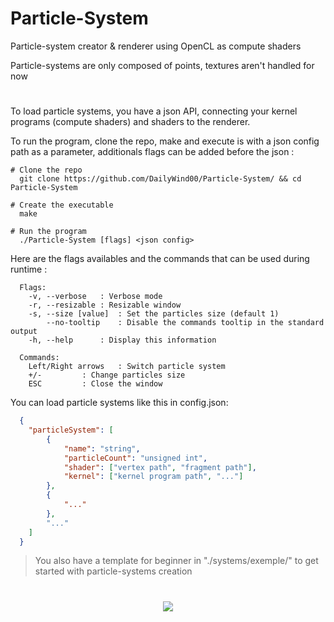 # Particle-System
Particle-system creator & renderer using OpenCL as compute shaders

Particle-systems are only composed of points, textures aren't handled for now

#
To load particle systems, you have a json API, connecting your kernel programs (compute shaders) and shaders to the renderer.

To run the program, clone the repo, make and execute is with a json config path as a parameter, additionals flags can be added before the json :

```shell
# Clone the repo
  git clone https://github.com/DailyWind00/Particle-System/ && cd Particle-System

# Create the executable
  make

# Run the program
  ./Particle-System [flags] <json config>
```
Here are the flags availables and the commands that can be used during runtime :
```
  Flags:
    -v, --verbose	: Verbose mode
    -r, --resizable	: Resizable window
    -s, --size [value]	: Set the particles size (default 1)
        --no-tooltip	: Disable the commands tooltip in the standard output
    -h, --help		: Display this information

  Commands:
    Left/Right arrows	: Switch particle system
    +/-			: Change particles size
    ESC			: Close the window
```


You can load particle systems like this in config.json:
```json
  {
  	"particleSystem": [
  		{
  			"name": "string",
  			"particleCount": "unsigned int",
  			"shader": ["vertex path", "fragment path"],
  			"kernel": ["kernel program path", "..."]
  		},
  		{
  			"..."
  		},
  		"..."
  	]
  }
```
> You also have a template for beginner in "./systems/exemple/" to get started with particle-systems creation
#
<p align="center">
  <img src="exemple.gif"/>
</p>
